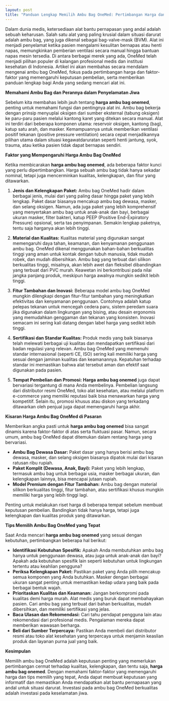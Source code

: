 ```yaml
---
layout: post
title: "Panduan Lengkap Memilih Ambu Bag OneMed: Pertimbangan Harga dan Kualitas"
---
```


Dalam dunia medis, ketersediaan alat bantu pernapasan yang andal adalah sebuah keharusan. Salah satu alat yang paling krusial dalam situasi darurat adalah ambu bag, yang juga dikenal sebagai bag-valve-mask (BVM). Alat ini menjadi penyelamat ketika pasien mengalami kesulitan bernapas atau henti napas, memungkinkan pemberian ventilasi secara manual hingga bantuan napas mesin tersedia. Di antara berbagai merek yang ada, OneMed telah menjadi pilihan populer di kalangan profesional medis dan institusi kesehatan di Indonesia. Artikel ini akan membahas secara mendalam mengenai ambu bag OneMed, fokus pada pertimbangan harga dan faktor-faktor yang memengaruhi keputusan pembelian, serta memberikan panduan lengkap bagi Anda yang sedang mencari alat ini.

**Memahami Ambu Bag dan Perannya dalam Penyelamatan Jiwa**

Sebelum kita membahas lebih jauh tentang **harga ambu bag onemed**, penting untuk memahami fungsi dan pentingnya alat ini. Ambu bag bekerja dengan prinsip menyuplai oksigen dari sumber eksternal (tabung oksigen) ke paru-paru pasien melalui kantong karet yang ditekan secara manual. Alat ini terdiri dari beberapa komponen utama: reservoir oksigen, kantong (bag), katup satu arah, dan masker. Kemampuannya untuk memberikan ventilasi positif tekanan (positive pressure ventilation) secara cepat menjadikannya pilihan utama dalam situasi kegawatdaruratan seperti henti jantung, syok, trauma, atau ketika pasien tidak dapat bernapas sendiri.

**Faktor yang Mempengaruhi Harga Ambu Bag OneMed**

Ketika membicarakan **harga ambu bag onemed**, ada beberapa faktor kunci yang perlu dipertimbangkan. Harga sebuah ambu bag tidak hanya sekadar nominal, tetapi juga mencerminkan kualitas, kelengkapan, dan fitur yang ditawarkan.

1.  **Jenis dan Kelengkapan Paket:** Ambu bag OneMed hadir dalam berbagai jenis, mulai dari yang paling dasar hingga paket yang lebih lengkap. Paket dasar biasanya mencakup ambu bag dewasa, masker, dan selang oksigen. Namun, ada juga paket yang lebih komprehensif yang menyertakan ambu bag untuk anak-anak dan bayi, berbagai ukuran masker, filter bakteri, katup PEEP (Positive End-Expiratory Pressure) opsional, serta tas penyimpanan. Semakin lengkap paketnya, tentu saja harganya akan lebih tinggi.

2.  **Material dan Kualitas:** Kualitas material yang digunakan sangat memengaruhi daya tahan, keamanan, dan kenyamanan penggunaan ambu bag. OneMed dikenal menggunakan bahan-bahan berkualitas tinggi yang aman untuk kontak dengan tubuh manusia, tidak mudah robek, dan mudah dibersihkan. Ambu bag yang terbuat dari silikon berkualitas tinggi, misalnya, akan lebih awet dan fleksibel dibandingkan yang terbuat dari PVC murah. Keawetan ini berkontribusi pada nilai jangka panjang produk, meskipun harga awalnya mungkin sedikit lebih tinggi.

3.  **Fitur Tambahan dan Inovasi:** Beberapa model ambu bag OneMed mungkin dilengkapi dengan fitur-fitur tambahan yang meningkatkan efektivitas dan kenyamanan penggunaan. Contohnya adalah katup pelepas tekanan untuk mencegah cedera paru, sistem peredam suara jika digunakan dalam lingkungan yang bising, atau desain ergonomis yang memudahkan genggaman dan tekanan yang konsisten. Inovasi semacam ini sering kali datang dengan label harga yang sedikit lebih tinggi.

4.  **Sertifikasi dan Standar Kualitas:** Produk medis yang baik biasanya telah melewati berbagai uji kualitas dan mendapatkan sertifikasi dari badan regulasi yang relevan. Ambu bag OneMed yang memenuhi standar internasional (seperti CE, ISO) sering kali memiliki harga yang sesuai dengan jaminan kualitas dan keamanannya. Kepatuhan terhadap standar ini memastikan bahwa alat tersebut aman dan efektif saat digunakan pada pasien.

5.  **Tempat Pembelian dan Promosi:** **Harga ambu bag onemed** juga dapat bervariasi tergantung di mana Anda membelinya. Pembelian langsung dari distributor resmi OneMed, toko alat kesehatan, atau melalui platform e-commerce yang memiliki reputasi baik bisa menawarkan harga yang kompetitif. Selain itu, promosi khusus atau diskon yang terkadang ditawarkan oleh penjual juga dapat memengaruhi harga akhir.

**Kisaran Harga Ambu Bag OneMed di Pasaran**

Memberikan angka pasti untuk **harga ambu bag onemed** bisa sangat dinamis karena faktor-faktor di atas serta fluktuasi pasar. Namun, secara umum, ambu bag OneMed dapat ditemukan dalam rentang harga yang bervariasi.

*   **Ambu Bag Dewasa Dasar:** Paket dasar yang hanya berisi ambu bag dewasa, masker, dan selang oksigen biasanya dipatok mulai dari kisaran ratusan ribu rupiah.
*   **Paket Komplit (Dewasa, Anak, Bayi):** Paket yang lebih lengkap, termasuk ambu bag untuk berbagai usia, masker berbagai ukuran, dan kelengkapan lainnya, bisa mencapai jutaan rupiah.
*   **Model Premium dengan Fitur Tambahan:** Ambu bag dengan material silikon berkualitas tinggi, fitur tambahan, atau sertifikasi khusus mungkin memiliki harga yang lebih tinggi lagi.

Penting untuk melakukan riset harga di beberapa tempat sebelum membuat keputusan pembelian. Bandingkan tidak hanya harga, tetapi juga kelengkapan dan kualitas produk yang ditawarkan.

**Tips Memilih Ambu Bag OneMed yang Tepat**

Saat Anda mencari **harga ambu bag onemed** yang sesuai dengan kebutuhan, pertimbangkan beberapa hal berikut:

*   **Identifikasi Kebutuhan Spesifik:** Apakah Anda membutuhkan ambu bag hanya untuk penggunaan dewasa, atau juga untuk anak-anak dan bayi? Apakah ada kebutuhan spesifik lain seperti kebutuhan untuk lingkungan tertentu atau keahlian pengguna?
*   **Periksa Kelengkapan Paket:** Pastikan paket yang Anda pilih mencakup semua komponen yang Anda butuhkan. Masker dengan berbagai ukuran sangat penting untuk memastikan kedap udara yang baik pada berbagai bentuk wajah.
*   **Prioritaskan Kualitas dan Keamanan:** Jangan berkompromi pada kualitas demi harga murah. Alat medis yang buruk dapat membahayakan pasien. Cari ambu bag yang terbuat dari bahan berkualitas, mudah dibersihkan, dan memiliki sertifikasi yang jelas.
*   **Baca Ulasan dan Rekomendasi:** Cari tahu pendapat pengguna lain atau rekomendasi dari profesional medis. Pengalaman mereka dapat memberikan wawasan berharga.
*   **Beli dari Sumber Terpercaya:** Pastikan Anda membeli dari distributor resmi atau toko alat kesehatan yang terpercaya untuk menjamin keaslian produk dan layanan purna jual yang baik.

**Kesimpulan**

Memilih ambu bag OneMed adalah keputusan penting yang memerlukan pertimbangan cermat terhadap kualitas, kelengkapan, dan tentu saja, **harga ambu bag onemed**. Dengan memahami faktor-faktor yang memengaruhi harga dan tips memilih yang tepat, Anda dapat membuat keputusan yang informatif dan memastikan Anda mendapatkan alat bantu pernapasan yang andal untuk situasi darurat. Investasi pada ambu bag OneMed berkualitas adalah investasi pada keselamatan jiwa.
